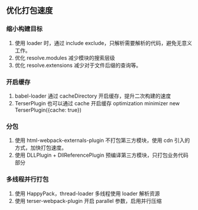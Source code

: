 ## 优化打包速度
### 缩小构建目标
1. 使用 loader 时，通过 include exclude，只解析需要解析的代码，避免无意义工作。
2. 优化 resolve.modules 减少模块的搜索层级
3. 优化 resolve.extensions 减少对于文件后缀的查询等。

### 开启缓存
1. babel-loader 通过 cacheDirectory 开启缓存，提升二次构建的速度
2. TerserPlugin 也可以通过 cache 开启缓存 optimization minimizer new TerserPlugin({cache: true})

### 分包
1. 使用 html-webpack-externals-plugin 不打包第三方模块，使用 cdn 引入的方式，加快打包速度。
2. 使用 DLLPlugin + DllReferencePlugin 预编译第三方模块，只打包业务代码部分

### 多线程并行打包
1. 使用 HappyPack，thread-loader 多线程使用 loader 解析资源
2. 使用 terser-webpack-plugin 开启 parallel 参数，启用并行压缩
